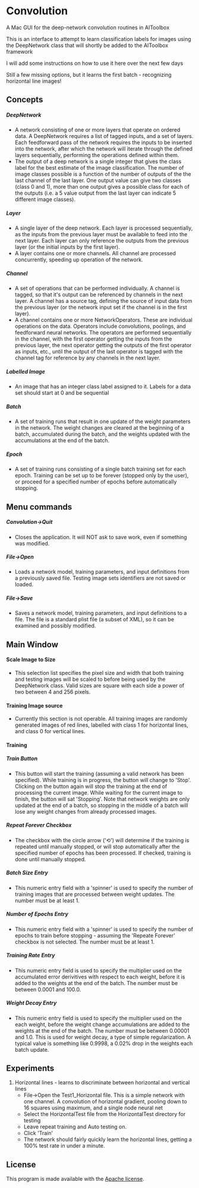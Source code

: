 # Convolution
A Mac GUI for the deep-network convolution routines in AIToolbox

This is an interface to attempt to learn classification labels for images using the DeepNetwork class that will shortly be added to the AIToolbox framework

I will add some instructions on how to use it here over the next few days

Still a few missing options, but it learns the first batch - recognizing horizontal line images!


##  Concepts
##### DeepNetwork
- A network consisting of one or more layers that operate on ordered data.  A DeepNetwork requires a list of tagged inputs, and a set of layers.  Each feedforward pass of the network requires the inputs to be inserted into the network, after which the network will iterate through the defined layers sequentially, performing the operations defined within them.
- The output of a deep network is a single integer that gives the class label for the best estimate of the image classification.  The number of image classes possible is a function of the number of outputs of the the last channel of the last layer.  One output value can give two classes (class 0 and 1), more than one output gives a possible class for each of the outputs (i.e. a 5 value output from the last layer can indicate 5 different image classes).
##### Layer
- A single layer of the deep network.  Each layer is processed sequentially, as the inputs from the previous layer must be available to feed into the next layer.  Each layer can only reference the outputs from the previous layer (or the initial inputs by the first layer).
- A layer contains one or more channels.  All channel are processed concurrently, speeding up operation of the network.
##### Channel
- A set of operations that can be performed individually.  A channel is tagged, so that it's output can be referenced by channels in the next layer.  A channel has a source tag, defining the source of input data from the previous layer (or the network input set if the channel is in the first layer).
- A channel contains one or more NetworkOperators.  These are individual operations on the data.  Operators include convolutions, poolings, and feedforward neural networks.  The operators are performed sequentially in the channel, with the first operator getting the inputs from the previous layer, the next operator getting the outputs of the first operator as inputs, etc., until the output of the last operator is tagged with the channel tag for reference by any channels in the next layer.
##### Labelled Image
- An image that has an integer class label assigned to it.  Labels for a data set should start at 0 and be sequential
##### Batch
- A set of training runs that result in one update of the weight parameters in the network.  The weight changes are cleared at the beginning of a batch, accumulated during the batch, and the weights updated with the accumulations at the end of the batch.
##### Epoch
- A set of training runs consisting of a single batch training set for each epoch.  Training can be set up to be forever (stopped only by the user), or proceed for a specified number of epochs before automatically stopping.

##  Menu commands
##### Convolution->Quit
- Closes the application.  It will NOT ask to save work, even if something was modified.
##### File->Open
- Loads a network model, training parameters, and input definitions from a previously saved file.  Testing image sets identifiers are not saved or loaded.
##### File->Save
- Saves a network model, training parameters, and input definitions to a file.  The file is a standard plist file (a subset of XML), so it can be examined and possibly modified.

##  Main Window
#### Scale Image to Size
- This selection list specifies the pixel size and width that both training and testing images will be scaled to before being used by the DeepNetwork class.  Valid sizes are square with each side a power of two between 4 and 256 pixels.
#### Training Image source
- Currently this section is not operable.  All training images are randomly generated images of red lines, labelled with class 1 for horizontal lines, and class 0 for vertical lines.
#### Training
##### Train Button
- This button will start the training (assuming a valid network has been specified).  While training is in progress, the button will change to 'Stop'.  Clicking on the button again will stop the training at the end of processing the current image.  While waiting for the current image to finish, the button will sat 'Stopping'.  Note that network weights are only updated at the end of a batch, so stopping in the middle of a batch will lose any weight changes from already processed images.
##### Repeat Forever Checkbox
- The checkbox with the circle arrow ('⟲') will determine if the training is repeated until manually stopped, or will stop automatically after the specified number of epochs has been processed.  If checked, training is done until manually stopped.
##### Batch Size Entry
- This numeric entry field with a 'spinner' is used to specify the number of training images that are processed between weight updates.  The number must be at least 1.
##### Number of Epochs Entry
- This numeric entry field with a 'spinner' is used to specify the number of epochs to train before stopping - assuming the 'Repeate Forever' checkbox is not selected.  The number must be at least 1.
##### Training Rate Entry
- This numeric entry field is used to specify the multiplier used on the accumulated error derivitives with respect to each weight, before it is added to the weights at the end of the batch.  The number must be between 0.0001 and 100.0.
##### Weight Decay Entry
- This numeric entry field is used to specify the multiplier used on the each weight, before the weight change accumulations are added to the weights at the end of the batch.  The number must be between 0.00001 and 1.0.  This is used for weight decay, a type of simple regularization.  A typical value is something like 0.9998, a 0.02% drop in the weights each batch update.


##  Experiments
1. Horizontal lines - learns to discriminate between horizontal and vertical lines
    - File->Open the Test1_Horizontal file.  This is a simple network with one channel.  A convolution of horizontal gradient, pooling down to 16 squares using maximum, and a single node neural net
    - Select the HorizontalTest file from the HorizontalTest directory for testing
    - Leave repeat training and Auto testing on.
    - Click 'Train'
    - The network should fairly quickly learn the horizontal lines, getting a 100% test rate in under a minute.
    



## License

This program is made available with the [Apache license](LICENSE.md).
